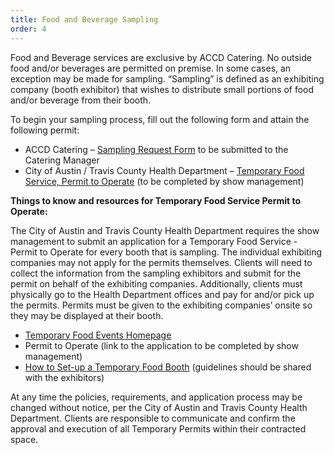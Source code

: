 ```yaml
---
title: Food and Beverage Sampling
order: 4
---
```


Food and Beverage services are exclusive by ACCD Catering. No outside food and/or beverages are permitted on premise. In some cases, an exception may be made for sampling. “Sampling” is defined as an exhibiting company (booth exhibitor) that wishes to distribute small portions of food and/or beverage from their booth.

To begin your sampling process, fill out the following form and attain the following permit:

- ACCD Catering – [Sampling Request Form](https://assets.ctfassets.net/xv1q576gx3e5/3uR4Ggio2ZJKIBMbooeL1y/5527db131756a62279181e0e29893db1) to be submitted to the Catering Manager
- City of Austin / Travis County Health Department – [Temporary Food Service, Permit to Operate](http://www.austintexas.gov/sites/default/files/files/Health/Environmental/Food/Operational_Permit_Application_TFE_111918.pdf) (to be completed by show management)

**Things to know and resources for Temporary Food Service Permit to Operate:**

The City of Austin and Travis County Health Department requires the show management to submit an application for a Temporary Food Service - Permit to Operate for every booth that is sampling. The individual exhibiting companies may not apply for the permits themselves. Clients will need to collect the information from the sampling exhibitors and submit for the permit on behalf of the exhibiting companies. Additionally, clients must physically go to the Health Department offices and pay for and/or pick up the permits. Permits must be given to the exhibiting companies’ onsite so they may be displayed at their booth.

- [Temporary Food Events Homepage](http://www.austintexas.gov/department/temporary-food-events)
- Permit to Operate (link to the application to be completed by show management)
- [How to Set-up a Temporary Food Booth](http://www.austintexas.gov/sites/default/files/files/Health/Environmental/RevisedSite/Requirements_Guide.pdf) (guidelines should be shared with the exhibitors)

At any time the policies, requirements, and application process may be changed without notice, per the City of Austin and Travis County Health Department. Clients are responsible to communicate and confirm the approval and execution of all Temporary Permits within their contracted space.
